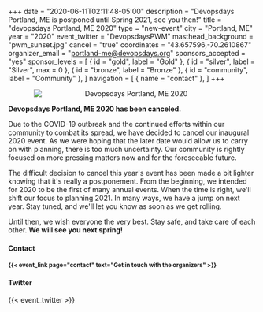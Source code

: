 +++
date = "2020-06-11T02:11:48-05:00"
description = "Devopsdays Portland, ME is postponed until Spring 2021, see you then!"
title = "devopsdays Portland, ME 2020"
type = "new-event"
city = "Portland, ME"
year = "2020"
event_twitter = "DevopsdaysPWM"
masthead_background = "pwm_sunset.jpg"
cancel = "true"
coordinates = "43.657596,-70.2610867"
organizer_email = "portland-me@devopsdays.org"
sponsors_accepted = "yes"
sponsor_levels = [
    { id = "gold", label = "Gold" },
    { id = "silver", label = "Silver", max = 0 },
    { id = "bronze", label = "Bronze" },
    { id = "community", label = "Community" },
]
navigation = [
    { name = "contact" },
]
+++
<div style="text-align:center;">
  <img alt="Devopsdays Portland, ME 2020" src="/events/2020/portland-me/pwm_logo.png" style="display: block; margin: auto; max-width: 400px">
</div>


<p><strong>Devopsdays Portland, ME 2020 has been canceled.</strong></p>

<p>Due to the COVID-19 outbreak and the continued efforts within our community to combat its spread, we have decided to cancel our inaugural 2020 event. As we were hoping that the later date would allow us to carry on with planning, there is too much uncertainty. Our community is rightly focused on more pressing matters now and for the foreseeable future.</p>

<p>The difficult decision to cancel this year's event has been made a bit lighter knowing that it's really a postponement. From the beginning, we intended for 2020 to be the first of many annual events. When the time is right, we'll shift our focus to planning 2021. In many ways, we have a jump on next year. Stay tuned, and we'll let you know as soon as we get rolling.</p>

<p>Until then, we wish everyone the very best. Stay safe, and take care of each other. <strong>We will see you next spring!</strong></p>

<div class="col-lg-7 my-4">
  <!-- <div class = "row">
    <div class = "col-md-1 mx-5 px-0">
      <h4 class="my-3"><strong>Dates</strong></h4>
    </div>
    <div class = "col-md-9">
      <h4 class="my-3"><small>{{< event_start >}} - {{< event_end >}}</small></h4>
    </div>
  </div> -->
  <!-- <div class = "row">
    <div class = "col-md-1 mx-5 px-0">
      <h4 class="my-3"><strong>Program</strong></h4>
    </div>
    <div class = "col-md-9">
      <h4 class="my-3"><small>View the {{< event_link page="program" text="Event Schedule." >}}</small></h4>
    </div>
  </div> -->
  <!-- <div class = "row">
    <div class = "col-md-1 mx-5 px-0">
      <h4 class="my-3"><strong>Open Space</strong></h4>
    </div>
    <div class = "col-md-9">
      <h4 class="my-3"><small>View the open space schedule <a href="https://docs.google.com/spreadsheets/d/1-2yhfjtKJTGDnTPf1FAFHifLlmt5qz3-SpZ_Af8iWe8" target="_blank">here</a></small></h4>
    </div>
  </div> -->
  <!-- <div class = "row">
    <div class = "col-md-1 mx-5 px-0">
      <h4 class="my-3"><strong>Location</strong></h4>
    </div>
    <div class = "col-md-9">
      <h4 class="my-3"><small>{{< event_location >}}
    </div>
  </div> -->
  <!-- div class = "row">
    <div class = "col-md-1 mx-5 px-0">
      <h4 class="my-3"><strong>Register</strong></h4>
    </div>
    <div class = "col-md-9">
      <h4 class="my-3"><small>{{< event_link page="registration" text="Tickets are on sale now!" >}}</small></h4>
    </div>
  </div> -->
  <!-- <div class = "row">
    <div class = "col-md-1 mx-5 px-0">
      <h4 class="my-3"><strong>Propose</strong></h4>
    </div>
    <div class = "col-md-9">
      <h4 class="my-3"><small>Propose a talk!</small></h4>
    </div>
  </div> -->
  <!-- <div class = "row">
    <div class = "col-md-1 mx-5 px-0">
      <h4 class="my-3"><strong>Sponsors</strong></h4>
    </div>
    <div class = "col-md-9">
      <h4 class="my-3"><small>{{< event_link page="sponsor" text="Sponsor the conference!" >}}</small></h4>
    </div>
  </div> -->
  <div class = "row">
    <div class = "col-md-1 mx-5 px-0">
      <h4 class="my-3"><strong>Contact</strong></h4>
    </div>
    <div class = "col-md-9">
      <h4 class="my-3"><small>{{< event_link page="contact" text="Get in touch with the organizers" >}}</small></h4>
    </div>
  </div>
  <div class = "row">
    <div class = "col-md-1 mx-5 px-0">
      <h4 class="my-3"><strong>Twitter</strong></h4>
    </div>
    <div class = "col-md-3">
      <div class="my-3">{{< event_twitter >}}</div>
    </div>
  </div>
</div>

